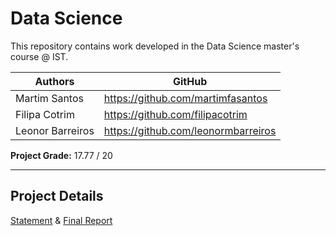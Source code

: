# Data Science

This repository contains work developed in the Data Science master's course @ IST.

Authors | GitHub
--------|--------
Martim Santos   | https://github.com/martimfasantos
Filipa Cotrim   | https://github.com/filipacotrim
Leonor Barreiros   | https://github.com/leonormbarreiros

**Project Grade:** 17.77 / 20

---

## Project Details

[Statement](https://github.com/martimfasantos/DS/blob/main/project_statement.pdf) & [Final Report](https://github.com/martimfasantos/DS/blob/main/final_project_report.pdf)
